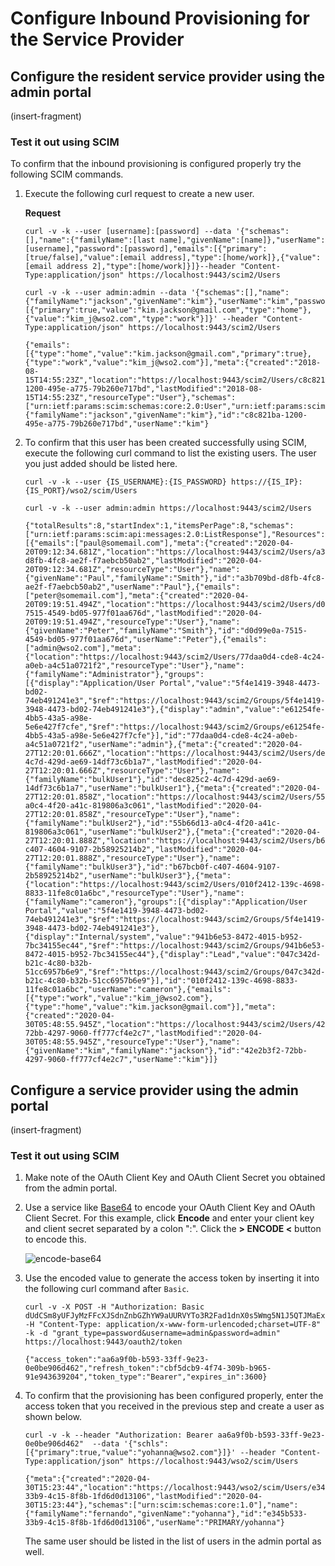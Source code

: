 # Configure Inbound Provisioning for the Service Provider 

## Configure the resident service provider using the admin portal

(insert-fragment)

### Test it out using SCIM

To confirm that the inbound provisioning is configured properly try the following SCIM commands. 

1. Execute the following curl request to create a new user. 

    **Request**

    ```curl
    curl -v -k --user [username]:[password] --data '{"schemas":[],"name":{"familyName":[last name],"givenName":[name]},"userName":[username],"password":[password],"emails":[{"primary":[true/false],"value":[email address],"type":[home/work]},{"value":[email address 2],"type":[home/work]}]}--header "Content-Type:application/json" https://localhost:9443/scim2/Users
    ```

    ```curl tab="Sample Request" 
    curl -v -k --user admin:admin --data '{"schemas":[],"name":{"familyName":"jackson","givenName":"kim"},"userName":"kim","password":"kimwso2","emails":[{"primary":true,"value":"kim.jackson@gmail.com","type":"home"},{"value":"kim_j@wso2.com","type":"work"}]}' --header "Content-Type:application/json" https://localhost:9443/scim2/Users
    ```

    ```curl tab="Sample Response"
    {"emails":[{"type":"home","value":"kim.jackson@gmail.com","primary":true},{"type":"work","value":"kim_j@wso2.com"}],"meta":{"created":"2018-08-15T14:55:23Z","location":"https://localhost:9443/scim2/Users/c8c821ba-1200-495e-a775-79b260e717bd","lastModified":"2018-08-15T14:55:23Z","resourceType":"User"},"schemas":["urn:ietf:params:scim:schemas:core:2.0:User","urn:ietf:params:scim:schemas:extension:enterprise:2.0:User"],"name":{"familyName":"jackson","givenName":"kim"},"id":"c8c821ba-1200-495e-a775-79b260e717bd","userName":"kim"}
    ```

2. To confirm that this user has been created successfully using SCIM, execute the following curl command to list the existing users. The user you just added should be listed here.  

    ```curl
    curl -v -k --user {IS_USERNAME}:{IS_PASSWORD} https://{IS_IP}:{IS_PORT}/wso2/scim/Users
    ```

    ```curl tab="Sample Request"
    curl -v -k --user admin:admin https://localhost:9443/scim2/Users
    ```

    ```curl tab="Sample Response"
    {"totalResults":8,"startIndex":1,"itemsPerPage":8,"schemas":["urn:ietf:params:scim:api:messages:2.0:ListResponse"],"Resources":[{"emails":["paul@somemail.com"],"meta":{"created":"2020-04-20T09:12:34.681Z","location":"https://localhost:9443/scim2/Users/a3b709bd-d8fb-4fc8-ae2f-f7aebcb50ab2","lastModified":"2020-04-20T09:12:34.681Z","resourceType":"User"},"name":{"givenName":"Paul","familyName":"Smith"},"id":"a3b709bd-d8fb-4fc8-ae2f-f7aebcb50ab2","userName":"Paul"},{"emails":["peter@somemail.com"],"meta":{"created":"2020-04-20T09:19:51.494Z","location":"https://localhost:9443/scim2/Users/d0d99e0a-7515-4549-bd05-977f01aa676d","lastModified":"2020-04-20T09:19:51.494Z","resourceType":"User"},"name":{"givenName":"Peter","familyName":"Smith"},"id":"d0d99e0a-7515-4549-bd05-977f01aa676d","userName":"Peter"},{"emails":["admin@wso2.com"],"meta":{"location":"https://localhost:9443/scim2/Users/77daa0d4-cde8-4c24-a0eb-a4c51a0721f2","resourceType":"User"},"name":{"familyName":"Administrator"},"groups":[{"display":"Application/User Portal","value":"5f4e1419-3948-4473-bd02-74eb491241e3","$ref":"https://localhost:9443/scim2/Groups/5f4e1419-3948-4473-bd02-74eb491241e3"},{"display":"admin","value":"e61254fe-4bb5-43a5-a98e-5e6e427f7cfe","$ref":"https://localhost:9443/scim2/Groups/e61254fe-4bb5-43a5-a98e-5e6e427f7cfe"}],"id":"77daa0d4-cde8-4c24-a0eb-a4c51a0721f2","userName":"admin"},{"meta":{"created":"2020-04-27T12:20:01.666Z","location":"https://localhost:9443/scim2/Users/dec825c2-4c7d-429d-ae69-14df73c6b1a7","lastModified":"2020-04-27T12:20:01.666Z","resourceType":"User"},"name":{"familyName":"bulkUser1"},"id":"dec825c2-4c7d-429d-ae69-14df73c6b1a7","userName":"bulkUser1"},{"meta":{"created":"2020-04-27T12:20:01.858Z","location":"https://localhost:9443/scim2/Users/55b66d13-a0c4-4f20-a41c-819806a3c061","lastModified":"2020-04-27T12:20:01.858Z","resourceType":"User"},"name":{"familyName":"bulkUser2"},"id":"55b66d13-a0c4-4f20-a41c-819806a3c061","userName":"bulkUser2"},{"meta":{"created":"2020-04-27T12:20:01.888Z","location":"https://localhost:9443/scim2/Users/b67bcb0f-c407-4604-9107-2b58925214b2","lastModified":"2020-04-27T12:20:01.888Z","resourceType":"User"},"name":{"familyName":"bulkUser3"},"id":"b67bcb0f-c407-4604-9107-2b58925214b2","userName":"bulkUser3"},{"meta":{"location":"https://localhost:9443/scim2/Users/010f2412-139c-4698-8833-11fe8c01a6bc","resourceType":"User"},"name":{"familyName":"cameron"},"groups":[{"display":"Application/User Portal","value":"5f4e1419-3948-4473-bd02-74eb491241e3","$ref":"https://localhost:9443/scim2/Groups/5f4e1419-3948-4473-bd02-74eb491241e3"},{"display":"Internal/system","value":"941b6e53-8472-4015-b952-7bc34155ec44","$ref":"https://localhost:9443/scim2/Groups/941b6e53-8472-4015-b952-7bc34155ec44"},{"display":"Lead","value":"047c342d-b21c-4c80-b32b-51cc6957b6e9","$ref":"https://localhost:9443/scim2/Groups/047c342d-b21c-4c80-b32b-51cc6957b6e9"}],"id":"010f2412-139c-4698-8833-11fe8c01a6bc","userName":"cameron"},{"emails":[{"type":"work","value":"kim_j@wso2.com"},{"type":"home","value":"kim.jackson@gmail.com"}],"meta":{"created":"2020-04-30T05:48:55.945Z","location":"https://localhost:9443/scim2/Users/42e2b3f2-72bb-4297-9060-ff777cf4e2c7","lastModified":"2020-04-30T05:48:55.945Z","resourceType":"User"},"name":{"givenName":"kim","familyName":"jackson"},"id":"42e2b3f2-72bb-4297-9060-ff777cf4e2c7","userName":"kim"}]}
    ```

## Configure a service provider using the admin portal

(insert-fragment)

### Test it out using SCIM 

1. Make note of the OAuth Client Key and OAuth Client Secret you obtained from the admin portal. 

2. Use a service like [Base64](https://www.base64encode.org/) to encode your OAuth Client Key and OAuth Client Secret. For this example, click **Encode** and enter your client key and client secret separated by a colon ":". Click the **> ENCODE \<** button to encode this.

    ![encode-base64]({{base_path}}/assets/img/guides/encode-base64.png)

3. Use the encoded value to generate the access token by inserting it into the following curl command after `Basic`.

    ```curl tab="Sample Request"
    curl -v -X POST -H "Authorization: Basic dUdCSm8yUFJyMzFFcXJSdnZnbGZhYW9aUURVYTo3R2Fad1dnX0s5Wmg5N1J5QTJMaExqcHVEMmdh" -H "Content-Type: application/x-www-form-urlencoded;charset=UTF-8" -k -d "grant_type=password&username=admin&password=admin" https://localhost:9443/oauth2/token
    ```

    ```curl tab="Sample Response"
    {"access_token":"aa6a9f0b-b593-33ff-9e23-0e0be906d462","refresh_token":"cbf5dcb9-4f74-309b-b965-91e943639204","token_type":"Bearer","expires_in":3600}
    ```

4. To confirm that the provisioning has been configured properly, enter the access token that you received in the previous step and create a user as shown below. 

    ```curl tab="Sample Request"
    curl -v -k --header "Authorization: Bearer aa6a9f0b-b593-33ff-9e23-0e0be906d462"  --data '{"schls":[{"primary":true,"value":"yohanna@wso2.com"}]}' --header "Content-Type:application/json" https://localhost:9443/wso2/scim/Users
    ```

    ``` curl tab="Sample Response"
    {"meta":{"created":"2020-04-30T15:23:44","location":"https://localhost:9443/wso2/scim/Users/e345b533-33b9-4c15-8f8b-1fd6d0d13106","lastModified":"2020-04-30T15:23:44"},"schemas":["urn:scim:schemas:core:1.0"],"name":{"familyName":"fernando","givenName":"yohanna"},"id":"e345b533-33b9-4c15-8f8b-1fd6d0d13106","userName":"PRIMARY/yohanna"}
    ```

    The same user should be listed in the list of users in the admin portal as well. 